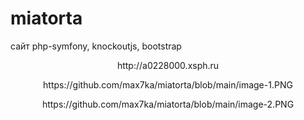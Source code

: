 # miatorta
 сайт php-symfony, knockoutjs, bootstrap
 
<p align="center"> http://a0228000.xsph.ru </p>

<p align="center">https://github.com/max7ka/miatorta/blob/main/image-1.PNG</p>
<p align="center">https://github.com/max7ka/miatorta/blob/main/image-2.PNG</p>
 

